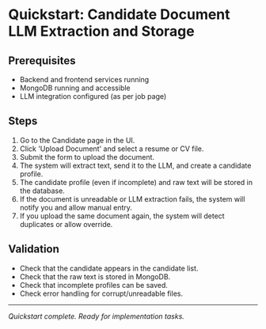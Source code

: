 # Quickstart: Candidate Document LLM Extraction and Storage

## Prerequisites
- Backend and frontend services running
- MongoDB running and accessible
- LLM integration configured (as per job page)

## Steps
1. Go to the Candidate page in the UI.
2. Click 'Upload Document' and select a resume or CV file.
3. Submit the form to upload the document.
4. The system will extract text, send it to the LLM, and create a candidate profile.
5. The candidate profile (even if incomplete) and raw text will be stored in the database.
6. If the document is unreadable or LLM extraction fails, the system will notify you and allow manual entry.
7. If you upload the same document again, the system will detect duplicates or allow override.

## Validation
- Check that the candidate appears in the candidate list.
- Check that the raw text is stored in MongoDB.
- Check that incomplete profiles can be saved.
- Check error handling for corrupt/unreadable files.

---

*Quickstart complete. Ready for implementation tasks.*
